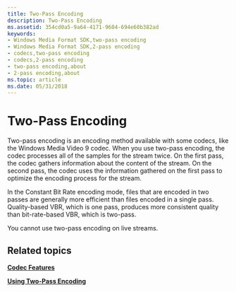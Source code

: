 ```yaml
---
title: Two-Pass Encoding
description: Two-Pass Encoding
ms.assetid: 354cd0a5-9a64-4171-9604-694e60b382ad
keywords:
- Windows Media Format SDK,two-pass encoding
- Windows Media Format SDK,2-pass encoding
- codecs,two-pass encoding
- codecs,2-pass encoding
- two-pass encoding,about
- 2-pass encoding,about
ms.topic: article
ms.date: 05/31/2018
---
```


# Two-Pass Encoding

Two-pass encoding is an encoding method available with some codecs, like the Windows Media Video 9 codec. When you use two-pass encoding, the codec processes all of the samples for the stream twice. On the first pass, the codec gathers information about the content of the stream. On the second pass, the codec uses the information gathered on the first pass to optimize the encoding process for the stream.

In the Constant Bit Rate encoding mode, files that are encoded in two passes are generally more efficient than files encoded in a single pass. Quality-based VBR, which is one pass, produces more consistent quality than bit-rate-based VBR, which is two-pass.

You cannot use two-pass encoding on live streams.

## Related topics

<dl> <dt>

[**Codec Features**](codec-features.md)
</dt> <dt>

[**Using Two-Pass Encoding**](using-two-pass-encoding.md)
</dt> </dl>

 

 




